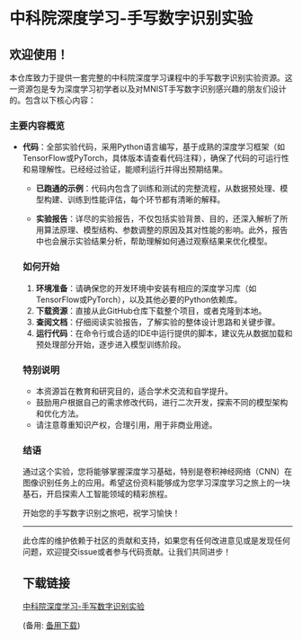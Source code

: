 # 中科院深度学习-手写数字识别实验

## 欢迎使用！

本仓库致力于提供一套完整的中科院深度学习课程中的手写数字识别实验资源。这一资源包是专为深度学习初学者以及对MNIST手写数字识别感兴趣的朋友们设计的。包含以下核心内容：

### 主要内容概览

- **代码**：全部实验代码，采用Python语言编写，基于成熟的深度学习框架（如TensorFlow或PyTorch，具体版本请查看代码注释），确保了代码的可运行性和易理解性。已经经过验证，能顺利运行并得出预期结果。

  - **已跑通的示例**：代码内包含了训练和测试的完整流程，从数据预处理、模型构建、训练到性能评估，每个环节都有清晰的解释。

  - **实验报告**：详尽的实验报告，不仅包括实验背景、目的，还深入解析了所用算法原理、模型结构、参数调整的原因及其对性能的影响。此外，报告中也会展示实验结果分析，帮助理解如何通过观察结果来优化模型。

  ### 如何开始

  1. **环境准备**：请确保您的开发环境中安装有相应的深度学习库（如TensorFlow或PyTorch），以及其他必要的Python依赖库。
  2. **下载资源**：直接从此GitHub仓库下载整个项目，或者克隆到本地。
  3. **查阅文档**：仔细阅读实验报告，了解实验的整体设计思路和关键步骤。
  4. **运行代码**：在命令行或合适的IDE中运行提供的脚本，建议先从数据加载和预处理部分开始，逐步进入模型训练阶段。

  ### 特别说明

  - 本资源旨在教育和研究目的，适合学术交流和自学提升。
  - 鼓励用户根据自己的需求修改代码，进行二次开发，探索不同的模型架构和优化方法。
  - 请注意尊重知识产权，合理引用，用于非商业用途。

  ### 结语

  通过这个实验，您将能够掌握深度学习基础，特别是卷积神经网络（CNN）在图像识别任务上的应用。希望这份资料能够成为您学习深度学习之旅上的一块基石，开启探索人工智能领域的精彩旅程。

  开始您的手写数字识别之旅吧，祝学习愉快！

  ---

  此仓库的维护依赖于社区的贡献和支持，如果您有任何改进意见或是发现任何问题，欢迎提交issue或者参与代码贡献。让我们共同进步！

  ## 下载链接
  [中科院深度学习-手写数字识别实验](https://pan.quark.cn/s/477e934f9081) 

  (备用: [备用下载](https://pan.baidu.com/s/14O7mhIp5keaNUGH9PjsLKA?pwd=1234))
